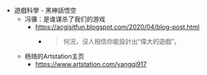 - 遊戲科學 - 黑神話悟空
	- 冯骥：是谁谋杀了我们的游戏
		- https://acgisitfun.blogspot.com/2020/04/blog-post.html
			- > 何況，沒人相信你能設計出“偉大的遊戲”。
	- 杨琦的Artstation主页
		- https://www.artstation.com/yangqi917